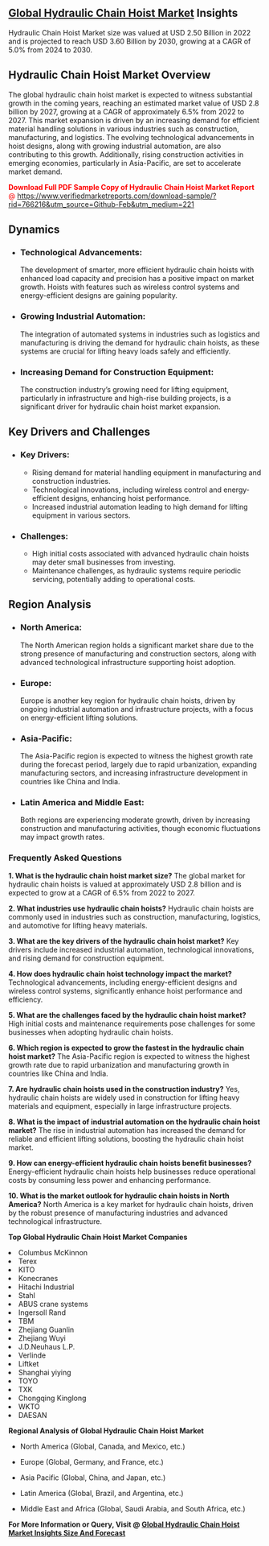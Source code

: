 <h2><a href="https://www.verifiedmarketreports.com/download-sample/?rid=766216&amp;utm_source=Github&amp;utm_medium=221" target="_blank">Global Hydraulic Chain Hoist Market</a> Insights</h2><p>Hydraulic Chain Hoist Market size was valued at USD 2.50 Billion in 2022 and is projected to reach USD 3.60 Billion by 2030, growing at a CAGR of 5.0% from 2024 to 2030.</p><p> <h2>Hydraulic Chain Hoist Market Overview</h2> <p>The global hydraulic chain hoist market is expected to witness substantial growth in the coming years, reaching an estimated market value of USD 2.8 billion by 2027, growing at a CAGR of approximately 6.5% from 2022 to 2027. This market expansion is driven by an increasing demand for efficient material handling solutions in various industries such as construction, manufacturing, and logistics. The evolving technological advancements in hoist designs, along with growing industrial automation, are also contributing to this growth. Additionally, rising construction activities in emerging economies, particularly in Asia-Pacific, are set to accelerate market demand.</p> <p><p><span class=""><span style="color: #ff0000;"><strong>Download Full PDF Sample Copy of Hydraulic Chain Hoist Market Report</strong> @ </span><a href="https://www.verifiedmarketreports.com/download-sample/?rid=766216&amp;utm_source=Github-Feb&amp;utm_medium=221" target="_blank">https://www.verifiedmarketreports.com/download-sample/?rid=766216&amp;utm_source=Github-Feb&amp;utm_medium=221</a></span></p></p> <h2>Dynamics</h2> <ul> <li><h3>Technological Advancements:</h3> The development of smarter, more efficient hydraulic chain hoists with enhanced load capacity and precision has a positive impact on market growth. Hoists with features such as wireless control systems and energy-efficient designs are gaining popularity.</li> <li><h3>Growing Industrial Automation:</h3> The integration of automated systems in industries such as logistics and manufacturing is driving the demand for hydraulic chain hoists, as these systems are crucial for lifting heavy loads safely and efficiently.</li> <li><h3>Increasing Demand for Construction Equipment:</h3> The construction industry’s growing need for lifting equipment, particularly in infrastructure and high-rise building projects, is a significant driver for hydraulic chain hoist market expansion.</li> </ul> <h2>Key Drivers and Challenges</h2> <ul> <li><h3>Key Drivers:</h3> <ul> <li>Rising demand for material handling equipment in manufacturing and construction industries.</li> <li>Technological innovations, including wireless control and energy-efficient designs, enhancing hoist performance.</li> <li>Increased industrial automation leading to high demand for lifting equipment in various sectors.</li> </ul> </li> <li><h3>Challenges:</h3> <ul> <li>High initial costs associated with advanced hydraulic chain hoists may deter small businesses from investing.</li> <li>Maintenance challenges, as hydraulic systems require periodic servicing, potentially adding to operational costs.</li> </ul> </li> </ul> <h2>Region Analysis</h2> <ul> <li><h3>North America:</h3> The North American region holds a significant market share due to the strong presence of manufacturing and construction sectors, along with advanced technological infrastructure supporting hoist adoption.</li> <li><h3>Europe:</h3> Europe is another key region for hydraulic chain hoists, driven by ongoing industrial automation and infrastructure projects, with a focus on energy-efficient lifting solutions.</li> <li><h3>Asia-Pacific:</h3> The Asia-Pacific region is expected to witness the highest growth rate during the forecast period, largely due to rapid urbanization, expanding manufacturing sectors, and increasing infrastructure development in countries like China and India.</li> <li><h3>Latin America and Middle East:</h3> Both regions are experiencing moderate growth, driven by increasing construction and manufacturing activities, though economic fluctuations may impact growth rates.</li> </ul> <h3>Frequently Asked Questions</h3> <p><strong>1. What is the hydraulic chain hoist market size?</strong> The global market for hydraulic chain hoists is valued at approximately USD 2.8 billion and is expected to grow at a CAGR of 6.5% from 2022 to 2027.</p> <p><strong>2. What industries use hydraulic chain hoists?</strong> Hydraulic chain hoists are commonly used in industries such as construction, manufacturing, logistics, and automotive for lifting heavy materials.</p> <p><strong>3. What are the key drivers of the hydraulic chain hoist market?</strong> Key drivers include increased industrial automation, technological innovations, and rising demand for construction equipment.</p> <p><strong>4. How does hydraulic chain hoist technology impact the market?</strong> Technological advancements, including energy-efficient designs and wireless control systems, significantly enhance hoist performance and efficiency.</p> <p><strong>5. What are the challenges faced by the hydraulic chain hoist market?</strong> High initial costs and maintenance requirements pose challenges for some businesses when adopting hydraulic chain hoists.</p> <p><strong>6. Which region is expected to grow the fastest in the hydraulic chain hoist market?</strong> The Asia-Pacific region is expected to witness the highest growth rate due to rapid urbanization and manufacturing growth in countries like China and India.</p> <p><strong>7. Are hydraulic chain hoists used in the construction industry?</strong> Yes, hydraulic chain hoists are widely used in construction for lifting heavy materials and equipment, especially in large infrastructure projects.</p> <p><strong>8. What is the impact of industrial automation on the hydraulic chain hoist market?</strong> The rise in industrial automation has increased the demand for reliable and efficient lifting solutions, boosting the hydraulic chain hoist market.</p> <p><strong>9. How can energy-efficient hydraulic chain hoists benefit businesses?</strong> Energy-efficient hydraulic chain hoists help businesses reduce operational costs by consuming less power and enhancing performance.</p> <p><strong>10. What is the market outlook for hydraulic chain hoists in North America?</strong> North America is a key market for hydraulic chain hoists, driven by the robust presence of manufacturing industries and advanced technological infrastructure.</p> </p><p><strong>Top Global Hydraulic Chain Hoist Market Companies</strong></p><div data-test-id=""><p><li>Columbus McKinnon</li><li> Terex</li><li> KITO</li><li> Konecranes</li><li> Hitachi Industrial</li><li> Stahl</li><li> ABUS crane systems</li><li> Ingersoll Rand</li><li> TBM</li><li> Zhejiang Guanlin</li><li> Zhejiang Wuyi</li><li> J.D.Neuhaus L.P.</li><li> Verlinde</li><li> Liftket</li><li> Shanghai yiying</li><li> TOYO</li><li> TXK</li><li> Chongqing Kinglong</li><li> WKTO</li><li> DAESAN</li></p><div><strong>Regional Analysis of&nbsp;Global Hydraulic Chain Hoist Market</strong></div><ul><li dir="ltr"><p dir="ltr">North America&nbsp;(Global, Canada, and Mexico, etc.)</p></li><li dir="ltr"><p dir="ltr">Europe (Global, Germany, and France, etc.)</p></li><li dir="ltr"><p dir="ltr">Asia Pacific&nbsp;(Global, China, and Japan, etc.)</p></li><li dir="ltr"><p dir="ltr">Latin America&nbsp;(Global, Brazil, and Argentina, etc.)</p></li><li dir="ltr">Middle East and Africa&nbsp;(Global, Saudi Arabia, and South Africa, etc.)</li></ul><p><strong>For More Information or Query, Visit @&nbsp;</strong><strong><a href="https://www.verifiedmarketreports.com/product/hydraulic-chain-hoist-market/?utm_source=Github&amp;utm_medium=221" target="_blank">Global Hydraulic Chain Hoist Market Insights Size And Forecast</a></strong></p></div>
